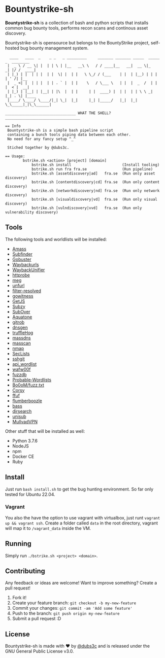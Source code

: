 
# Bountystrike-sh

**Bountystrike-sh** is a collection of bash and python scripts that installs common bug bounty tools, performs recon scans and continous asset discovery.

Bountystrike-sh is opensource but belongs to the BountyStrike project, self-hosted bug bounty management system.

```
  ____   ____  _    _ _   _ _________     _______ _______ _____  _____ _  ________
 |  _ \ / __ \| |  | | \ | |__   __\ \   / / ____|__   __|  __ \|_   _| |/ /  ____|
 | |_) | |  | | |  | |  \| |  | |   \ \_/ / (___    | |  | |__) | | | | ' /| |__
 |  _ <| |  | | |  | | . ` |  | |    \   / \___ \   | |  |  _  /  | | |  < |  __|
 | |_) | |__| | |__| | |\  |  | |     | |  ____) |  | |  | | \ \ _| |_| . \| |____
 |____/ \____/ \____/|_| \_|  |_|     |_| |_____/   |_|  |_|  \_\_____|_|\_\______|

________________________________ WHAT THE SHELL?__________________________________

== Info
 Bountystrike-sh is a simple bash pipeline script
 containing a bunch tools piping data between each other.
 No need for any fancy setup ^_^

 Stiched together by @dubs3c.

== Usage:
        bstrike.sh <action> [project] [domain]
            bstrike.sh install                       (Install tooling)
            bstrike.sh run fra fra.se                (Run pipeline)
            bstrike.sh [assetdiscovery|ad]   fra.se  (Run only asset discovery)
            bstrike.sh [contentdiscovery|cd] fra.se  (Run only content discovery)
            bstrike.sh [networkdiscovery|nd] fra.se  (Run only network discovery)
            bstrike.sh [visualdiscovery|vd]  fra.se  (Run only visual discovery)
            bstrike.sh [vulndiscovery|vvd]   fra.se  (Run only vulnerability discovery)
```

## Tools

The following tools and worldlists will be installed:

* [Amass](https://github.com/OWASP/Amass)
* [Subfinder](https://github.com/projectdiscovery/subfinder)
* [Gobuster](https://github.com/OJ/gobuster)
* [Waybackurls](http://github.com/tomnomnom/waybackurls)
* [WaybackUnifier](https://github.com/mhmdiaa/waybackunifier)
* [httprobe](github.com/tomnomnom/httprobe)
* [meg](https://github.com/tomnomnom/meg)
* [unfurl](https://github.com/tomnomnom/unfurl)
* [filter-resolved](https://github.com/tomnomnom/hacks/tree/master/filter-resolved)
* [gowitness](https://github.com/sensepost/gowitness)
* [GetJS](https://github.com/003random/getJS)
* [Subzy](https://github.com/lukasikic/subzy)
* [SubOver](https://github.com/Ice3man543/SubOver)
* [Aquatone](https://github.com/michenriksen/aquatone)
* [gitrob](https://github.com/michenriksen/gitrob)
* [dnsgen](https://github.com/ProjectAnte/dnsgen)
* [truffleHog](https://github.com/dxa4481/truffleHog)
* [massdns](https://github.com/blechschmidt/massdns)
* [masscan](https://github.com/robertdavidgraham/masscan)
* [nmap](https://github.com/nmap/nmap)
* [SecLists](https://github.com/danielmiessler/SecLists)
* [sshgit](https://github.com/eth0izzle/shhgit)
* [api_wordlist](https://github.com/chrislockard/api_wordlist)
* [wafw00f](https://github.com/EnableSecurity/wafw00f)
* [fuzzdb](https://github.com/fuzzdb-project/fuzzdb)
* [Probable-Wordlists](https://github.com/berzerk0/Probable-Wordlists)
* [Bo0oM/fuzz.txt](https://github.com/Bo0oM/fuzz.txt)
* [Corsy](https://github.com/s0md3v/Corsy)
* [ffuf](https://github.com/ffuf/ffuf)
* [flumberboozle](https://github.com/fellchase/flumberboozle)
* [bass](https://github.com/Abss0x7tbh/bass)
* [dirsearch](https://github.com/maurosoria/dirsearch)
* [unisub](https://github.com/tomnomnom/hacks/tree/master/unisub)
* [MullvadVPN](https://mullvad.net/)

Other stuff that will be installed as well:
* Python 3.7.6
* NodeJS
* npm
* Docker CE
* Ruby

## Install
Just run `bash install.sh` to get the bug hunting environment. So far only tested for Ubuntu 22.04.

### Vagrant
You also the have the option to use vagrant with virtualbox, just runt `vagrant up && vagrant ssh`. Create a folder called `data` in the root directory, vagrant will map it to `/vagrant_data` inside the VM.

## Running
Simply run `./bstrike.sh <project> <domain>`. 

## Contributing
Any feedback or ideas are welcome! Want to improve something? Create a pull request!

1. Fork it!
2. Create your feature branch: `git checkout -b my-new-feature`
3. Commit your changes: `git commit -am 'Add some feature'`
4. Push to the branch: `git push origin my-new-feature`
5. Submit a pull request :D

## License

Bountystrike-sh is made with ♥ by [@dubs3c](https://github.com/dubs3c) and is released under the GNU General Public License v3.0.
